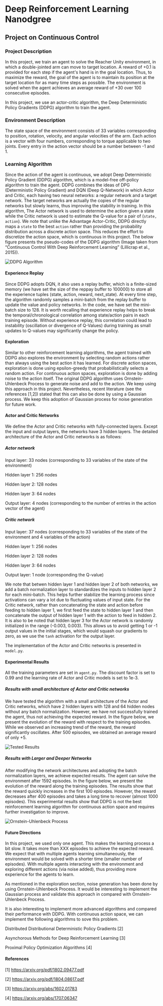 # Deep Reinforcement Learning Nanodgree 
## Project on Continuous Control

### Project Description

In this project, we train an agent to solve the Reacher Unity environment, in which a double-jointed arm can move to target location. A reward of +0.1 is provided for each step if the agent's hand is in the goal location. Thus, to maximize the reward, the goal of the agent is to maintain its position at the target location for as many time steps as possible. The environment is solved when the agent achieves an average reward of +30 over 100 consecutive episodes. 

In this project, we use an actor-critic algorithm, the Deep Deterministic Policy Gradients (DDPG) algorithm to train the agent.

### Environment Description

The state space of the environment consists of 33 variables corresponding to position, rotation, velocity, and angular velocities of the arm. Each action is a vector with four numbers, corresponding to torque applicable to two joints. Every entry in the action vector should be a number between -1 and 1.

### Learning Algorithm

Since the action of the agent is continuous, we adopt Deep Deterministic Policy Gradient (DDPG) algorithm, which is a model-free off-policy algorithm to train the agent. DDPG combines the ideas of DPG (Deterministic Policy Gradient) and DQN (Deep Q-Network) in which Actor and Critic, each having two neural networks: a regular network and a target network. The target networks are actually the copies of the regular networks but slowly learns, thus improving the stability in training. In this algorithm, The Actor network is used to determine the action given a state while the Critic network is used to estimate the Q-value for a pair of (`state, action`). We note that unlike the Advantage Actor-Critic, DDPG directly maps a `state` to the best `action` rather than providing the probability distribution across a discrete action space. This reduces the effort to discretize the action space, which is continuous in this project. The below figure presents the pseudo-codes of the DDPG algorithm (Image taken from “Continuous Control With Deep Reinforcement Learning” (Lillicrap et al., 2015)).

![DDPG Algorithm](figures/1*BVST6rlxL2csw3vxpeBS8Q.png)

#### Experience Replay

Since DDPG adopts DQN, it also uses a replay buffer, which is a finite-sized memory (we have set the size of the reppay buffer to 100000) to store all the experience tuples (state, action, reward, next_state). At every time step, the algorithm randomly samples a mini-batch from the replay buffer to update the value and policy networks. In the code, we have set the mini-batch size to 128. It is worth recalling that experience replay helps to break the temporal/chronological correlation among state/action pairs in each training episode. Without experience replay, this correlation could lead to instability (oscillation or divergence of Q-Values) during training as small updates to Q-values may significantly change the policy.

#### Exploration 

Similar to other reinforcement learning algorithms, the agent trained with DDPG also explores the environment by selecting random actions rather than always using the best action it has learned. For discrete action spaces, exploration is done using epsilon-greedy that probabilistically selects a random action. For continuous action spaces, exploration is done by adding noise to the action itself. The original DDPG algorithm uses Ornstein-Uhlenbeck Process to generate noise and add to the action. We keep using this approach in this project. Nevertheless, recent literature (see the references [1,2]) stated that this can also be done by using a Gaussian process. We keep this adoption of Gaussian process for noise generation for future work.  

#### Actor and Critic Networks

We define the Actor and Critic networks with fully-connected layers. Except the input and output layers, the networks have 3 hidden layers. The detailed architecture of the Actor and Critic networks is as follows:

##### Actor network

Input layer: 33 nodes (corresponding to 33 variables of the state of the environment)

Hidden layer 1: 256 nodes

Hidden layer 2: 128 nodes

Hidden layer 3: 64 nodes

Output layer: 4 nodes (corresponding to the number of entries in the action vector of the agent)

##### Critic network

Input layer: 37 nodes (corresponding to 33 variables of the state of the environment and 4 variables of the action)

Hidden layer 1: 256 nodes

Hidden layer 2: 128 nodes

Hidden layer 3: 64 nodes

Output layer: 1 node (corresponding the Q-value)

We note that betwen hidden layer 1 and hidden layer 2 of both networks, we add a batch normalization layer to standardizes the inputs to hidden layer 2 for each mini-batch. This helps further stabilize the learning process since activations can vary a lot due to fluctuating values of input state. For the Critic network, rather than concatenating the state and action before feeding to hidden layer 1, we first feed the state to hidden layer 1 and then concatenate the output of hidden layer 1 with the action to feed in hidden 2. It is also to be noted that hidden layer 3 for the Actor network is randomly initialized in the range (-0.003, 0.003). This allows us to avoid getting 1 or -1 output values in the initial stages, which would squash our gradients to zero, as we use the `tanh` activation for the output layer.

The implementation of the Actor and Critic networks is presented in `model.py`.

#### Experimental Results

All the training parameters are set in `agent.py`. The discount factor is set to 0.99 and the learning rate of Actor and Critic models is set to 1e-3. 

##### Results with small architecture of Actor and Critic networks

We have tested the algorithm with a small architecture of the Actor and Critic networks, which have 2 hidden layers with 128 and 64 hidden nodes without any batch normalization. However, we have not successfully trained the agent, thus not achieving the expected reward. In the figure below, we present the evolution of the reward with respect to the training episodes. While we observed an increasing trend of the reward, the reward significantly oscillates. After 500 episodes, we obtained an average reward of only +5.   

![Tested Results](figures/tested_result.png)

##### Results with Larger and Deeper Networks

After modifying the network architectures and adopting the batch normalization layers, we achieve expected results. The agent can solve the environment after 1592 episodes. In the figure below, we present the evolution of the reward along the training episodes. The results show that the reward quickly increases in the first 100 episodes. However, the reward decreases after 400 episodes and takes a long time to recover (almost 1000 episodes). This experimental results show that DDPG is  not the best reinforcement learning algorithm for continuous action space and requires further investigation to improve.  

![Ornstein-Uhlenbeck Process](figures/final_results.png)

#### Future Directions

In this project, we used only one agent. This makes the learning process a bit slow. It takes more than XXX episodes to achieve the expected reward. We expect that with multiple agents learning simultaneously, the environment would be solved with a shorter time (smaller number of episodes). With multiple agents interacting with the environment and exploring different actions (via noise added), thus providing more experience for the agents to learn.

As mentioned in the exploration section, noise generation has been done by using Ornstein-Uhlenbeck Process. It would be interesting to implement the Gaussian process and validate this approach in compared with Ornstein-Uhlenbeck Process. 

It is also interesting to implement more advanced algorithms and compared their performance with DDPG. With continuous action space, we can implement the following algorithms to sove this problem.

Distributed Distributional Deterministic Policy Gradients [2]

Asynchorous Methods for Deep Reinforcement Learning [3]

Proximal Policy Optimization Algorithms [4]

#### References

[1] https://arxiv.org/pdf/1802.09477.pdf

[2] https://arxiv.org/pdf/1804.08617.pdf

[3] https://arxiv.org/abs/1602.01783

[4] https://arxiv.org/abs/1707.06347
